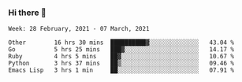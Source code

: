 ### Hi there 👋

<!--START_SECTION:waka-->
```text
Week: 28 February, 2021 - 07 March, 2021

Other        16 hrs 30 mins  ██████████▓░░░░░░░░░░░░░░   43.04 % 
Go           5 hrs 25 mins   ███▓░░░░░░░░░░░░░░░░░░░░░   14.17 % 
Ruby         4 hrs 5 mins    ██▓░░░░░░░░░░░░░░░░░░░░░░   10.67 % 
Python       3 hrs 37 mins   ██▒░░░░░░░░░░░░░░░░░░░░░░   09.46 % 
Emacs Lisp   3 hrs 1 min     ██░░░░░░░░░░░░░░░░░░░░░░░   07.91 % 
```
<!--END_SECTION:waka-->

<!--
**yqmmm/yqmmm** is a ✨ _special_ ✨ repository because its `README.md` (this file) appears on your GitHub profile.

Here are some ideas to get you started:

- 🔭 I’m currently working on ...
- 🌱 I’m currently learning ...
- 👯 I’m looking to collaborate on ...
- 🤔 I’m looking for help with ...
- 💬 Ask me about ...
- 📫 How to reach me: ...
- 😄 Pronouns: ...
- ⚡ Fun fact: ...
-->
